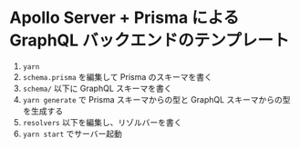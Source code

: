 # Apollo Server + Prisma による GraphQL バックエンドのテンプレート

1. `yarn`
2. `schema.prisma` を編集して Prisma のスキーマを書く
3. `schema/` 以下に GraphQL スキーマを書く
4. `yarn generate` で Prisma スキーマからの型と GraphQL スキーマからの型を生成する
5. `resolvers` 以下を編集し、リゾルバーを書く
6. `yarn start` でサーバー起動
